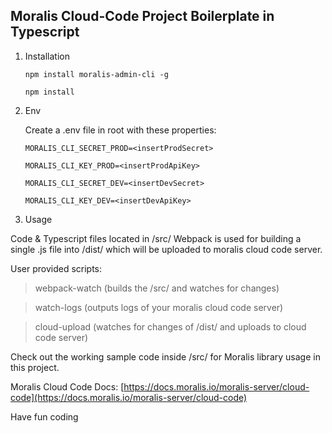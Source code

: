 
## Moralis Cloud-Code Project Boilerplate in Typescript

  

1. Installation

    `npm install moralis-admin-cli -g`

    `npm install`
2. Env

    Create a .env file in root with these properties:
    
    `MORALIS_CLI_SECRET_PROD=<insertProdSecret>`
    
    `MORALIS_CLI_KEY_PROD=<insertProdApiKey>`

    `MORALIS_CLI_SECRET_DEV=<insertDevSecret>`
    
    `MORALIS_CLI_KEY_DEV=<insertDevApiKey>`

2. Usage

  
Code & Typescript files located in /src/
Webpack is used for building a single .js file into /dist/ which will be uploaded to moralis cloud code server.

User provided scripts:

> webpack-watch (builds the /src/ and watches for changes)

> watch-logs (outputs logs of your moralis cloud code server)

> cloud-upload (watches for changes of /dist/ and uploads to cloud code server)
  
Check out the working sample code inside /src/ for Moralis library usage in this project.

Moralis Cloud Code Docs: [https://docs.moralis.io/moralis-server/cloud-code](https://docs.moralis.io/moralis-server/cloud-code)

  

Have fun coding
